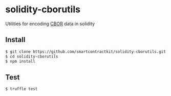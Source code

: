 # solidity-cborutils
Utilities for encoding [CBOR](http://cbor.io/) data in solidity

## Install

```bash
$ git clone https://github.com/smartcontractkit/solidity-cborutils.git
$ cd solidity-cborutils
$ npm install
```

## Test

```bash
$ truffle test
```